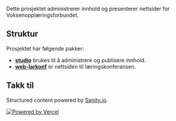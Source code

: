 Dette prosjektet administrerer innhold og presenterer nettsider for Voksenopplæringsforbundet.

## Struktur

Prosjektet har følgende pakker:

- [**studio**](packages/studio) brukes til å administrere og publisere innhold.
- [**web-larkonf**](packages/web-larkonf) er nettsiden til læringskonferansen.

## Takk til

Structured content powered by [Sanity.io](https://www.sanity.io/).

[![Powered by Vercel][vercel]][vercel-url]

[vercel]: ./public/powered-by-vercel.svg
[vercel-url]: https://vercel.com/?utm_source=vofo-kursinfo&utm_campaign=oss
